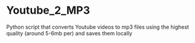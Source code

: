 # Youtube_2_MP3
Python script that converts Youtube videos to mp3 files using the highest quality (around 5-6mb per) and saves them locally
